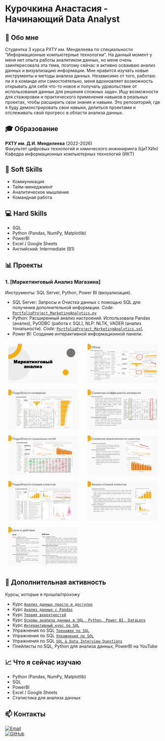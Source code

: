 # Курочкина Анастасия - Начинающий Data Analyst

## 📌 Обо мне
Студентка 3 курса РХТУ им. Менделеева по специальности "Информационные компьютерные технологии". На данный момент у меня нет опыта работы аналитиком данных, но меня очень заинтересовала эта тема, поэтому сейчас я активно осваиваю анализ данных и визуализацию информации. Мне нравится изучать новые инструменты и методы анализа данных. Независимо от того, работаю ли я в команде или самостоятельно, меня вдохновляет возможность открывать для себя что-то новое и получать удовольствие от использования данных для решения сложных задач. Ищу возможности для стажировки и практического применения навыков в реальных проектах, чтобы расширить свои знания и навыки.
Это репозиторий, где я буду демонстрировать свои навыки, делиться проектами и отслеживать свой прогресс в области анализа данных.

## 🎓 Образование
**РХТУ им. Д.И. Менделеева** (2022-2026)  
Факультет цифровых технологий и химического инжиниринга (ЦиТХИн)  
Кафедра информационных компьютерных технологий (ИКТ)

## 🧠 **Soft Skills**  
- Коммуникация  
- Тайм-менеджмент 
- Аналитическое мышление  
- Командная работа  

## 💻 **Hard Skills**  
- SQL
- Python (Pandas, NumPy, Matplotlib)  
- PowerBI  
- Excel / Google Sheets
- Английский: Intermediate (B1)  

## 📊 Проекты
### 1. [Маркетинговый Анализ Магазина]
Инструменты: SQL Server, Python, Power BI (визуализация).
- SQL Server: Запросы и Очистка данных с помощью SQL для получения дополнительной информации.
*Code:* [`PortfolioProject_MarketingAnalytics.py`](https://github.com/AAK30-23/PortfolioProject_MarketingAnalyticsShop/blob/main/PortfolioProject_MarketingAnalytics.sql)
- Python: Расширенный анализ настроений. Использовала Pandas (анализ), PyODBC (работа с SQL), NLP: NLTK, VADER (анализ тональности).
*Code:* [`PortfolioProject_MarketingAnalytics.sql`](https://github.com/AAK30-23/PortfolioProject_MarketingAnalyticsShop/blob/main/PortfolioProject_MarketingAnalytics.py)
- Power BI: Создание интерактивной информационной панели.
<div style="display: flex; flex-wrap: wrap; justify-content: space-between;">  

<img src="https://github.com/AAK30-23/portfolio/blob/main/assets/0585a0e2879dd8e219ace231e2ee12fd-0.jpg" alt="Project 1 Image 1" style="width: 45%; margin: 10px;">  
<img src="https://github.com/AAK30-23/portfolio/blob/main/assets/0585a0e2879dd8e219ace231e2ee12fd-1.jpg" alt="Project 1 Image 2" style="width: 45%; margin: 10px;">  
<img src="https://github.com/AAK30-23/portfolio/blob/main/assets/0585a0e2879dd8e219ace231e2ee12fd-2.jpg" alt="Project 1 Image 3" style="width: 45%; margin: 10px;">  
<img src="https://github.com/AAK30-23/portfolio/blob/main/assets/0585a0e2879dd8e219ace231e2ee12fd-3.jpg" alt="Project 1 Image 4" style="width: 45%; margin: 10px;">  
<img src="https://github.com/AAK30-23/portfolio/blob/main/assets/0585a0e2879dd8e219ace231e2ee12fd-4.jpg" alt="Project 1 Image 5" style="width: 45%; margin: 10px;">  
<img src="https://github.com/AAK30-23/portfolio/blob/main/assets/0585a0e2879dd8e219ace231e2ee12fd-5.jpg" alt="Project 1 Image 6" style="width: 45%; margin: 10px;">  
<img src="https://github.com/AAK30-23/portfolio/blob/main/assets/0585a0e2879dd8e219ace231e2ee12fd-6.jpg" alt="Project 1 Image 7" style="width: 45%; margin: 10px;">  
<img src="https://github.com/AAK30-23/portfolio/blob/main/assets/0585a0e2879dd8e219ace231e2ee12fd-7.jpg" alt="Project 1 Image 8" style="width: 45%; margin: 10px;">  
<img src="https://github.com/AAK30-23/portfolio/blob/main/assets/0585a0e2879dd8e219ace231e2ee12fd-8.jpg" alt="Project 1 Image 9" style="width: 45%; margin: 10px;">

</div>  

## 🏫 Дополнительная активность 
Курсы, которые я прошла/прохожу
- Курс [`Анализ данных просто и доступно`]("https://stepik.org/course/73952/syllabus")
- Курс [`Анализ данных с Pandas`]("https://stepik.org/course/187506/syllabus")
- Курс [`Теория вероятностей`]("https://stepik.org/course/3089/syllabus")
- Курс [`Основы анализа данных в SQL, Python, Power BI, DataLens`]("https://netology.ru/profile/program/spdata-1/schedule")
- Курс [`Интерактивный курс по SQL`]("https://sql-academy.org/ru/guide")
- Упражнения по SQL [`Тренажер по SQL`]("https://sql-academy.org/ru/trainer")
- Упражнения по SQL [`Упражнения по SQL`]("https://sql-ex.ru/index.php?errno=3")
- Упражнения по SQL [`SQL & Data Interview Questions`]("https://datalemur.com/questions")
- Плейлисты по SQL, Python для анализа данных, PowerBI на YouTube

## 📈 Что я сейчас изучаю
- Python (Pandas, NumPy, Matplotlib)  
- SQL
- PowerBI  
- Excel / Google Sheets
- Статистика для анализа данных 

## 📫 Контакты
[![Email](https://img.shields.io/badge/-Email-8B89CC?style=flat&logo=mail.ru&logoColor=white)](mailto:kurochkinaaanastasia@yandex.ru)  
[![GitHub](https://img.shields.io/badge/-GitHub-181717?style=flat&logo=github)](https://github.com/AAK30-23)  
